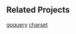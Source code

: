 ## Related Projects
[goquery](https://github.com/PuerkitoBio/goquery)
[charset](https://godoc.org/golang.org/x/net/html/charset)

